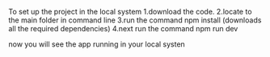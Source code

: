 To set up the project in the local system
1.download the code.
2.locate to the main folder in command line
3.run the command npm install (downloads all the required dependencies)
4.next run the command npm run dev

now you will see the app running in your local systen
